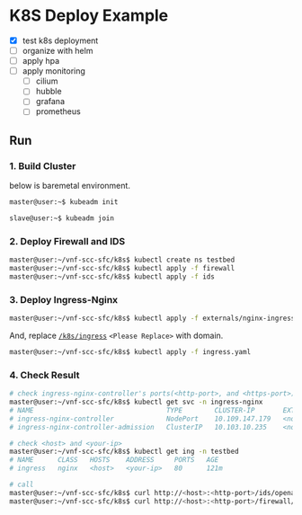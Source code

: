 # K8S Deploy Example

- [x] test k8s deployment
- [ ] organize with helm
- [ ] apply hpa
- [ ] apply monitoring
  - [ ] cilium
  - [ ] hubble
  - [ ] grafana
  - [ ] prometheus

## Run

### 1. Build Cluster

below is baremetal environment.

```bash
master@user:~$ kubeadm init
```


```bash
slave@user:~$ kubeadm join
```

### 2. Deploy Firewall and IDS

```bash
master@user:~/vnf-scc-sfc/k8s$ kubectl create ns testbed
master@user:~/vnf-scc-sfc/k8s$ kubectl apply -f firewall
master@user:~/vnf-scc-sfc/k8s$ kubectl apply -f ids
```

### 3. Deploy Ingress-Nginx

```bash
master@user:~/vnf-scc-sfc/k8s$ kubectl apply -f externals/nginx-ingress-baremetal-deploy.yaml
```

And, replace [`/k8s/ingress`](/k8s/ingress.yaml) `<Please Replace>` with domain.

```bash
master@user:~/vnf-scc-sfc/k8s$ kubectl apply -f ingress.yaml
```

### 4. Check Result

```bash
# check ingress-nginx-controller's ports(<http-port>, and <https-port>)
master@user:~/vnf-scc-sfc/k8s$ kubectl get svc -n ingress-nginx 
# NAME                                 TYPE        CLUSTER-IP       EXTERNAL-IP   PORT(S)                                   AGE
# ingress-nginx-controller             NodePort    10.109.147.179   <none>        80:<http-port>/TCP,443:<https-port>/TCP   123m
# ingress-nginx-controller-admission   ClusterIP   10.103.10.235    <none>        443/TCP                                   123m

# check <host> and <your-ip>
master@user:~/vnf-scc-sfc/k8s$ kubectl get ing -n testbed
# NAME      CLASS   HOSTS    ADDRESS     PORTS   AGE
# ingress   nginx   <host>   <your-ip>   80      121m

# call
master@user:~/vnf-scc-sfc/k8s$ curl http://<host>:<http-port>/ids/openapi.json
master@user:~/vnf-scc-sfc/k8s$ curl http://<host>:<http-port>/firewall/openapi.json
```
